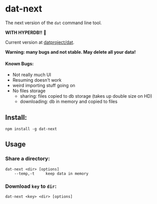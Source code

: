 # dat-next

The next version of the `dat` command line tool.

**WITH HYPERDB!!** 🌟

Current version at [datproject/dat](https://github.com/datproject/dat).

**Warning: many bugs and not stable. May delete all your data!**

#### Known Bugs:

* Not really much UI
* Resuming doesn't work
* weird importing stuff going on
* No files storage
    - sharing: files copied to db storage (takes up double size on HD)
    - downloading: db in memory and copied to files

## Install:

```
npm install -g dat-next
```

## Usage

### Share a directory:

```
dat-next <dir> [options]
    --temp,-t     keep data in memory
```

### Download `key` to `dir`:

```
dat-next <key> <dir> [options]
```
